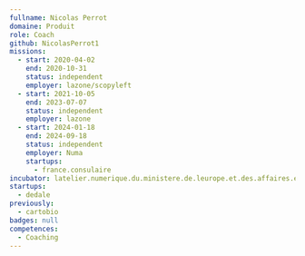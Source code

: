 ```yaml
---
fullname: Nicolas Perrot
domaine: Produit
role: Coach
github: NicolasPerrot1
missions:
  - start: 2020-04-02
    end: 2020-10-31
    status: independent
    employer: lazone/scopyleft
  - start: 2021-10-05
    end: 2023-07-07
    status: independent
    employer: lazone
  - start: 2024-01-18
    end: 2024-09-18
    status: independent
    employer: Numa
    startups:
      - france.consulaire
incubator: latelier.numerique.du.ministere.de.leurope.et.des.affaires.etrangeres
startups:
  - dedale
previously:
  - cartobio
badges: null
competences:
  - Coaching
---
```

